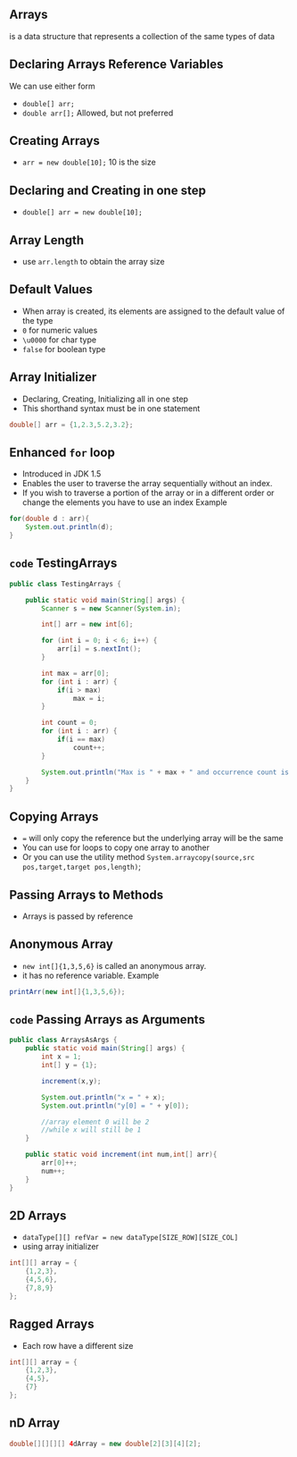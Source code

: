 ## Arrays
is a data structure that represents a collection of the same types of data


## Declaring Arrays Reference Variables
We can use either form
- `double[] arr;`
- `double arr[];` Allowed, but not preferred

## Creating Arrays
- `arr = new double[10];` 10 is the size

## Declaring and Creating in one step
- `double[] arr = new double[10];`

## Array Length
- use `arr.length` to obtain the array size

## Default Values
- When array is created, its elements are assigned to the default value of the type
- `0` for numeric values
- `\u0000` for char type
- `false` for boolean type

## Array Initializer
- Declaring, Creating, Initializing all in one step
- This shorthand syntax must be in one statement
```java
double[] arr = {1,2.3,5.2,3.2};
```

## Enhanced `for` loop
- Introduced in JDK 1.5
- Enables the user to traverse the array sequentially without an index.
- If you wish to traverse a portion of the array or in a different order or change the elements you have to use an index
Example
```java
for(double d : arr){
    System.out.println(d);
}
```


## `code` TestingArrays
```java
public class TestingArrays {

    public static void main(String[] args) {
        Scanner s = new Scanner(System.in);

        int[] arr = new int[6];

        for (int i = 0; i < 6; i++) {
            arr[i] = s.nextInt();
        }

        int max = arr[0];
        for (int i : arr) {
            if(i > max)
                max = i;
        }

        int count = 0;
        for (int i : arr) {
            if(i == max)
                count++;
        }

        System.out.println("Max is " + max + " and occurrence count is " + count);
    }
}
```

## Copying Arrays
- `=` will only copy the reference but the underlying array will be the same
- You can use for loops to copy one array to another
- Or you can use the utility method `System.arraycopy(source,src pos,target,target pos,length)`;

## Passing Arrays to Methods
- Arrays is passed by reference

## Anonymous Array
- `new int[]{1,3,5,6}` is called an anonymous array.
- it has no reference variable.
Example
```java
printArr(new int[]{1,3,5,6});
```

## `code` Passing Arrays as Arguments
```java
public class ArraysAsArgs {
    public static void main(String[] args) {
        int x = 1;
        int[] y = {1};

        increment(x,y);

        System.out.println("x = " + x);
        System.out.println("y[0] = " + y[0]);

        //array element 0 will be 2
        //while x will still be 1
    }

    public static void increment(int num,int[] arr){
        arr[0]++;
        num++;
    }
}
```

## 2D Arrays
- ``dataType[][] refVar = new dataType[SIZE_ROW][SIZE_COL]``
- using array initializer
```java
int[][] array = {
    {1,2,3},
    {4,5,6},
    {7,8,9}
};
```

## Ragged Arrays
- Each row have a different size
```java
int[][] array = {
    {1,2,3},
    {4,5},
    {7}
};
```
## nD Array
```java
double[][][][] 4dArray = new double[2][3][4][2];
```